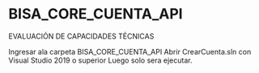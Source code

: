 # BISA_CORE_CUENTA_API
EVALUACIÓN DE CAPACIDADES TÉCNICAS

Ingresar ala carpeta BISA_CORE_CUENTA_API
Abrir CrearCuenta.sln con Visual Studio 2019 o superior
Luego solo sera ejecutar.
